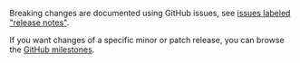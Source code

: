 Breaking changes are documented using GitHub issues, see [issues labeled "release notes"](https://github.com/hapijs/file/issues?q=is%3Aissue+label%3A%22release+notes%22).

If you want changes of a specific minor or patch release, you can browse the [GitHub milestones](https://github.com/hapijs/file/milestones?state=closed&direction=asc&sort=due_date).
